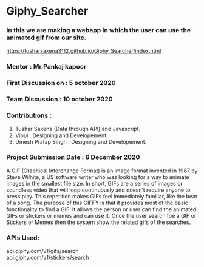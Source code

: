 # Giphy_Searcher
### In this we are making a webapp in which the user can use the animated gif from our site.
https://tusharsaxena3112.github.io/Giphy_Searcher/index.html

### Mentor : Mr.Pankaj kapoor

### First Discussion on : 5 october 2020

### Team Discussion : 10 october 2020

### Contributions :

1. Tushar Saxena (Data through API) and Javascript.
2. Vipul : Designing and Developement.
3. Umesh Pratap Singh : Designing and Developement.

### Project Submission Date : 6 December 2020

A GIF (Graphical Interchange Format) is an image format invented in 1987 by Steve Wilhite, a US software writer who was looking for a way to animate images in the smallest file size. In short, GIFs are a series of images or soundless video that will loop continuously and doesn’t require anyone to press play. This repetition makes GIFs feel immediately familiar, like the beat of a song.
The purpose of this GIFFY is that it provides most of the basic functionality to find a GIF. It allows the person or user can find the animated GIFs or stickers or memes and can use it. Once the user search foe a GIF or Stickers or Memes then the system show the related gifs of the searches.

### APIs Used:
api.giphy.com/v1/gifs/search
<br>
api.giphy.com/v1/stickers/search
